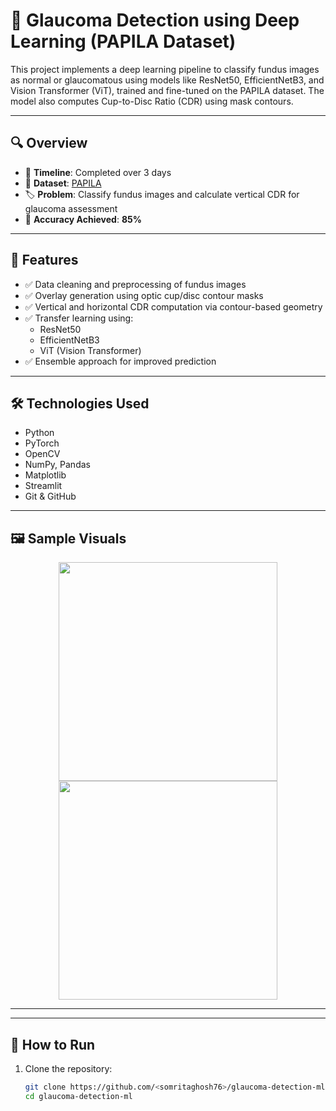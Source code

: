 # 🧠 Glaucoma Detection using Deep Learning (PAPILA Dataset)

This project implements a deep learning pipeline to classify fundus images as normal or glaucomatous using models like ResNet50, EfficientNetB3, and Vision Transformer (ViT), trained and fine-tuned on the PAPILA dataset. The model also computes Cup-to-Disc Ratio (CDR) using mask contours.

---

## 🔍 Overview

- 📅 **Timeline**: Completed over 3 days
- 🧾 **Dataset**: [PAPILA](https://figshare.com/articles/dataset/PAPILA/14798004?file=35013982)
- 🏷 **Problem**: Classify fundus images and calculate vertical CDR for glaucoma assessment
- 🎯 **Accuracy Achieved**: **85%**

---

## 🚀 Features

- ✅ Data cleaning and preprocessing of fundus images
- ✅ Overlay generation using optic cup/disc contour masks
- ✅ Vertical and horizontal CDR computation via contour-based geometry
- ✅ Transfer learning using:
  - ResNet50
  - EfficientNetB3
  - ViT (Vision Transformer)
- ✅ Ensemble approach for improved prediction

---

## 🛠 Technologies Used

- Python
- PyTorch
- OpenCV
- NumPy, Pandas
- Matplotlib
- Streamlit
- Git & GitHub

---

## 🖼 Sample Visuals

<p align="center">
  <img src="assets/sample_overlay.jpg" width="350">
  <img src="assets/sample_gradcam.jpg" width="350">
</p>

---

---

## 🧪 How to Run

1. Clone the repository:
   ```bash
   git clone https://github.com/<somritaghosh76>/glaucoma-detection-ml.git
   cd glaucoma-detection-ml
